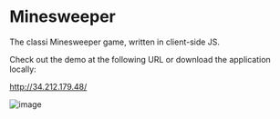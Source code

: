 # Minesweeper

The classi Minesweeper game, written in client-side JS.

Check out the demo at the following URL or download the application locally:

http://34.212.179.48/


![image](https://user-images.githubusercontent.com/16928672/135676929-0e1e5a70-ca77-4376-b93d-eb4d5eacb969.png)
